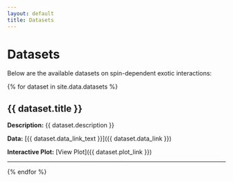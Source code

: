 ```yaml
---
layout: default
title: Datasets
---
```


# Datasets

Below are the available datasets on spin-dependent exotic interactions:

{% for dataset in site.data.datasets %}
## {{ dataset.title }}

**Description:** {{ dataset.description }}

**Data:** [{{ dataset.data_link_text }}]({{ dataset.data_link }})

**Interactive Plot:** [View Plot]({{ dataset.plot_link }})

---

{% endfor %}
